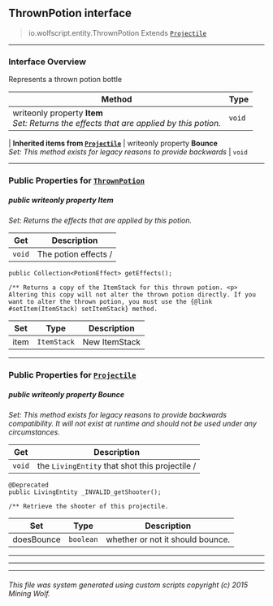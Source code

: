 ## ThrownPotion __interface__

>io.wolfscript.entity.ThrownPotion
>Extends [`Projectile`](Projectile.md)

---

### Interface Overview

Represents a thrown potion bottle

Method | Type   
--- | :--- 
 writeonly property __Item__ <br> _Set: Returns the effects that are applied by this potion._ | `void`
 |
__Inherited items from [`Projectile`](Projectile.md)__ |
 writeonly property __Bounce__ <br> _Set: This method exists for legacy reasons to provide backwards_ | `void`





---


### Public Properties for [`ThrownPotion`](ThrownPotion.md)

##### <a id='item'></a>public  writeonly property __Item__

_Set: Returns the effects that are applied by this potion._

Get | Description
--- | --- 
`void` | The potion effects /
    public Collection<PotionEffect> getEffects();

    /** Returns a copy of the ItemStack for this thrown potion. <p> Altering this copy will not alter the thrown potion directly. If you want to alter the thrown potion, you must use the {@link #setItem(ItemStack) setItemStack} method.

Set | Type | Description  
--- | --- | --- 
item | `ItemStack` | New ItemStack


---

### Public Properties for [`Projectile`](Projectile.md)

##### <a id='bounce'></a>public  writeonly property __Bounce__

_Set: This method exists for legacy reasons to provide backwards compatibility. It will not exist at runtime and should not be used under any circumstances._

Get | Description
--- | --- 
`void` | the `LivingEntity` that shot this projectile /
    @Deprecated
    public LivingEntity _INVALID_getShooter();

    /** Retrieve the shooter of this projectile.

Set | Type | Description  
--- | --- | --- 
doesBounce | `boolean` | whether or not it should bounce.


---
---


---


###### This file was system generated using custom scripts copyright (c) 2015 Mining Wolf.
	

